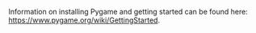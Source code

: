 Information on installing Pygame and getting started can be found here: https://www.pygame.org/wiki/GettingStarted.
